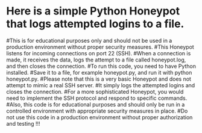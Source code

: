 # Here is a simple Python Honeypot that logs attempted logins to a file. 
#This is for educational purposes only and should not be used in a production environment without proper security measures.
#This Honeypot listens for incoming connections on port 22 (SSH).
#When a connection is made, it receives the data, logs the attempt to a file called honeypot.log, and then closes the connection.
#To run this code, you need to have Python installed. 
#Save it to a file, for example honeypot.py, and run it with python honeypot.py.
#Please note that this is a very basic Honeypot and does not attempt to mimic a real SSH server. 
#It simply logs the attempted logins and closes the connection. 
#For a more sophisticated Honeypot, you would need to implement the SSH protocol and respond to specific commands.
#Also, this code is for educational purposes and should only be run in a controlled environment with appropriate security measures in place. 
#Do not use this code in a production environment without proper authorization and testing !!!
